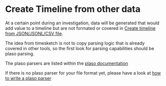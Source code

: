 # Create Timeline from other data

At a certain point during an investigation, data will be generated that would add value to a timeline but are not formated or covered in [Create timeline from JSON/JSONL/CSV file](docs/CreateTimelineFromJSONorCSV.md).

The idea from timesketch is not to copy parsing logic that is already covered in other tools, so the first look for parsing capabilities should be plaso parsing.

The plaso parsers are listed within the [plaso documentation](https://plaso.readthedocs.io/en/latest/sources/user/Parsers-and-plugins.html)

If there is no plaso parser for your file format yet, please have a look at [how to write a plaso parser](https://plaso.readthedocs.io/en/latest/sources/developer/How-to-write-a-parser.html)
